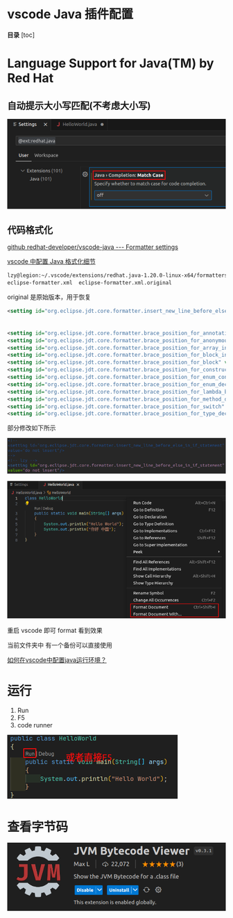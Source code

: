 # vscode Java 插件配置

**目录**
[toc]

# Language Support for Java(TM) by Red Hat

## 自动提示大小写匹配(不考虑大小写)

![](Pics/vscode/redhat001.png)

## 代码格式化

[github redhat-developer/vscode-java --- Formatter settings](https://github.com/redhat-developer/vscode-java/wiki/Formatter-settings)

[vscode 中配置 Java 格式化细节](https://www.cnblogs.com/wanjinliu/p/13131442.html)

```bash
lzy@legion:~/.vscode/extensions/redhat.java-1.20.0-linux-x64/formatters$ ls
eclipse-formatter.xml  eclipse-formatter.xml.original
```

original 是原始版本，用于恢复


```xml
<setting id="org.eclipse.jdt.core.formatter.insert_new_line_before_else_in_if_statement" value="insert"/>


<setting id="org.eclipse.jdt.core.formatter.brace_position_for_annotation_type_declaration" value="next_line"/>
<setting id="org.eclipse.jdt.core.formatter.brace_position_for_anonymous_type_declaration" value="end_of_line"/>
<setting id="org.eclipse.jdt.core.formatter.brace_position_for_array_initializer" value="next_line"/>
<setting id="org.eclipse.jdt.core.formatter.brace_position_for_block_in_case" value="next_line"/>
<setting id="org.eclipse.jdt.core.formatter.brace_position_for_block" value="next_line"/>
<setting id="org.eclipse.jdt.core.formatter.brace_position_for_constructor_declaration" value="next_line"/>
<setting id="org.eclipse.jdt.core.formatter.brace_position_for_enum_constant" value="next_line"/>
<setting id="org.eclipse.jdt.core.formatter.brace_position_for_enum_declaration" value="next_line"/>
<setting id="org.eclipse.jdt.core.formatter.brace_position_for_lambda_body" value="next_line"/>
<setting id="org.eclipse.jdt.core.formatter.brace_position_for_method_declaration" value="next_line"/>
<setting id="org.eclipse.jdt.core.formatter.brace_position_for_switch" value="next_line"/>
<setting id="org.eclipse.jdt.core.formatter.brace_position_for_type_declaration" value="next_line"/>
```

部分修改如下所示

![](Pics/vscode/redhat003.png)

![](Pics/vscode/redhat004.png)

重启 vscode 即可 format 看到效果

当前文件夹中 有一个备份可以直接使用

[如何在vscode中配置java运行环境？](https://www.zhihu.com/question/278838022)



# 运行

1. Run
2. F5
3. code runner

![](Pics/vscode/redhat005.png)

# 查看字节码

![](Pics/vscode/bytecode001.png)